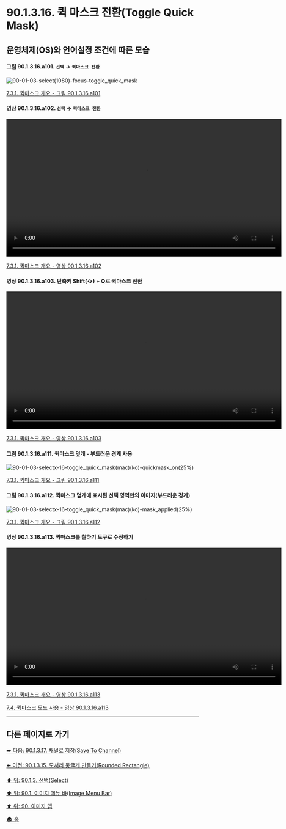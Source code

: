 # 90.1.3.16. 퀵 마스크 전환(Toggle Quick Mask)
## 운영체제(OS)와 언어설정 조건에 따른 모습
#### 그림 90.1.3.16.a101. `선택` → `퀵마스크 전환`
![90-01-03-select(1080)-focus-toggle_quick_mask](https://github.com/wonder13662/gimp/assets/15767104/33b44419-8d09-45e2-83ea-130e8c25397f)

[7.3.1. 퀵마스크 개요 - 그림 90.1.3.16.a101](https://wonder13662.github.io/gimp/2.10.36_ko/07-03-01-overview.html#%EA%B7%B8%EB%A6%BC-901316a101-%EC%84%A0%ED%83%9D--%ED%80%B5%EB%A7%88%EC%8A%A4%ED%81%AC-%EC%A0%84%ED%99%98)

#### 영상 90.1.3.16.a102. `선택` → `퀵마스크 전환`
<video controls="controls" width="720" src="https://github.com/wonder13662/gimp/assets/15767104/0082b9cc-700f-4ecb-8e95-7e8d351c17ec"></video>

[7.3.1. 퀵마스크 개요 - 영상 90.1.3.16.a102](https://wonder13662.github.io/gimp/2.10.36_ko/07-03-01-overview.html#%EC%98%81%EC%83%81-901316a102-%EC%84%A0%ED%83%9D--%ED%80%B5%EB%A7%88%EC%8A%A4%ED%81%AC-%EC%A0%84%ED%99%98)

#### 영상 90.1.3.16.a103. 단축키 Shift(⇧) + Q로 퀵마스크 전환
<video controls="controls" width="720" src="https://github.com/wonder13662/gimp/assets/15767104/f6f70ab6-dd6e-418d-b400-b77efe7dbf9e"></video>

[7.3.1. 퀵마스크 개요 - 영상 90.1.3.16.a103](https://wonder13662.github.io/gimp/2.10.36_ko/07-03-01-overview.html#%EC%98%81%EC%83%81-901316a103-%EB%8B%A8%EC%B6%95%ED%82%A4-shift--q%EB%A1%9C-%ED%80%B5%EB%A7%88%EC%8A%A4%ED%81%AC-%EC%A0%84%ED%99%98)

#### 그림 90.1.3.16.a111. 퀵마스크 덮개 - 부드러운 경계 사용
![90-01-03-selectx-16-toggle_quick_mask(mac)(ko)-quickmask_on(25%)](https://github.com/wonder13662/gimp/assets/15767104/aa409b0b-6d5d-4b0d-ba94-3c10f26183ec)

[7.3.1. 퀵마스크 개요 - 그림 90.1.3.16.a111](https://wonder13662.github.io/gimp/2.10.36_ko/07-03-01-overview.html#%EA%B7%B8%EB%A6%BC-901316a111-%ED%80%B5%EB%A7%88%EC%8A%A4%ED%81%AC-%EB%8D%AE%EA%B0%9C---%EB%B6%80%EB%93%9C%EB%9F%AC%EC%9A%B4-%EA%B2%BD%EA%B3%84-%EC%82%AC%EC%9A%A9)

#### 그림 90.1.3.16.a112. 퀵마스크 덮개에 표시된 선택 영역만의 이미지(부드러운 경계)
![90-01-03-selectx-16-toggle_quick_mask(mac)(ko)-mask_applied(25%)](https://github.com/wonder13662/gimp/assets/15767104/adbd41f3-27f5-4222-a04c-d6baf0eb2106)

[7.3.1. 퀵마스크 개요 - 그림 90.1.3.16.a112](https://wonder13662.github.io/gimp/2.10.36_ko/07-03-01-overview.html#%EA%B7%B8%EB%A6%BC-901316a112-%ED%80%B5%EB%A7%88%EC%8A%A4%ED%81%AC-%EB%8D%AE%EA%B0%9C%EC%97%90-%ED%91%9C%EC%8B%9C%EB%90%9C-%EC%84%A0%ED%83%9D-%EC%98%81%EC%97%AD%EB%A7%8C%EC%9D%98-%EC%9D%B4%EB%AF%B8%EC%A7%80%EB%B6%80%EB%93%9C%EB%9F%AC%EC%9A%B4-%EA%B2%BD%EA%B3%84)

#### 영상 90.1.3.16.a113. 퀵마스크를 칠하기 도구로 수정하기
<video controls="controls" width="720" src="https://github.com/wonder13662/gimp/assets/15767104/44c82438-bb6a-426d-b9fd-453fcfb46906"></video>

[7.3.1. 퀵마스크 개요 - 영상 90.1.3.16.a113](https://wonder13662.github.io/gimp/2.10.36_ko/07-03-01-overview.html#%EC%98%81%EC%83%81-901316a113-%ED%80%B5%EB%A7%88%EC%8A%A4%ED%81%AC%EB%A5%BC-%EC%B9%A0%ED%95%98%EA%B8%B0-%EB%8F%84%EA%B5%AC%EB%A1%9C-%EC%88%98%EC%A0%95%ED%95%98%EA%B8%B0)

[7.4. 퀵마스크 모드 사용 - 영상 90.1.3.16.a113](https://wonder13662.github.io/gimp/2.10.36_ko/07-04-using-quickmask-mode.html#%EC%98%81%EC%83%81-901316a113-%ED%80%B5%EB%A7%88%EC%8A%A4%ED%81%AC%EB%A5%BC-%EC%B9%A0%ED%95%98%EA%B8%B0-%EB%8F%84%EA%B5%AC%EB%A1%9C-%EC%88%98%EC%A0%95%ED%95%98%EA%B8%B0)

***

## 다른 페이지로 가기

[➡️ 다음: 90.1.3.17. 채널로 저장(Save To Channel)](./90-01-03-selectx-17-save_to_channel.md)

[⬅️ 이전: 90.1.3.15. 모서리 둥글게 만들기(Rounded Rectangle)](./90-01-03-selectx-15-rounded_rectangle.md)

[⬆️ 위: 90.1.3. 선택(Select)](./90-01-03-select.md)

[⬆️ 위: 90.1. 이미지 메뉴 바(Image Menu Bar)](./90-01-00-image-menu-bar.md)

[⬆️ 위: 90. 이미지 맵](./90-00-image-map.md)

[🏠 홈](./00-home.md)

